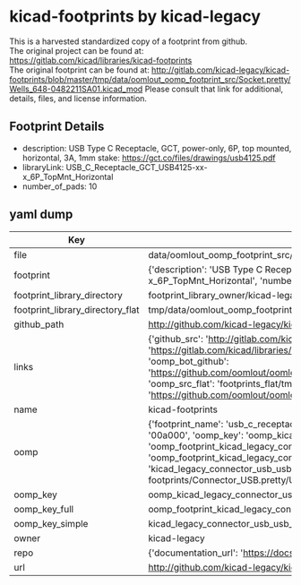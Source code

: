 # kicad-footprints by kicad-legacy  
This is a harvested standardized copy of a footprint from github.  
The original project can be found at:  
https://gitlab.com/kicad/libraries/kicad-footprints  
The original footprint can be found at:
http://gitlab.com/kicad-legacy/kicad-footprints/blob/master/tmp/data/oomlout_oomp_footprint_src/Socket.pretty/Wells_648-0482211SA01.kicad_mod
Please consult that link for additional, details, files, and license information.  
## Footprint Details
* description: USB Type C Receptacle, GCT, power-only, 6P, top mounted, horizontal, 3A, 1mm stake: https://gct.co/files/drawings/usb4125.pdf  
* libraryLink: USB_C_Receptacle_GCT_USB4125-xx-x_6P_TopMnt_Horizontal  
* number_of_pads: 10  
## yaml dump  
| Key | Value |  
| --- | --- |  
| file | data/oomlout_oomp_footprint_src/kicad-footprints/Connector_USB.pretty/USB_C_Receptacle_GCT_USB4125-xx-x_6P_TopMnt_Horizontal.kicad_mod |  
| footprint | {'description': 'USB Type C Receptacle, GCT, power-only, 6P, top mounted, horizontal, 3A, 1mm stake: https://gct.co/files/drawings/usb4125.pdf', 'libraryLink': 'USB_C_Receptacle_GCT_USB4125-xx-x_6P_TopMnt_Horizontal', 'number_of_pads': 10} |  
| footprint_library_directory | footprint_library_owner/kicad-legacy_kicad-footprints |  
| footprint_library_directory_flat | tmp/data/oomlout_oomp_footprint_src/footprints_flat/kicad_legacy_connector_usb_usb_c_receptacle_gct_usb4125_xx_x_6p_topmnt_horizontal/working |  
| github_path | http://github.com/kicad-legacy/kicad-footprints/blob/master/tmp/data/oomlout_oomp_footprint_src/Connector_USB.pretty/USB_C_Receptacle_GCT_USB4125-xx-x_6P_TopMnt_Horizontal.kicad_mod |  
| links | {'github_src': 'http://gitlab.com/kicad-legacy/kicad-footprints/blob/master/tmp/data/oomlout_oomp_footprint_src/Socket.pretty/Wells_648-0482211SA01.kicad_mod', 'github_src_repo': 'https://gitlab.com/kicad/libraries/kicad-footprints', 'oomp_bot': 'tmp/data/oomlout_oomp_footprint_src/footprints/kicad_legacy_connector_usb_usb_c_receptacle_gct_usb4125_xx_x_6p_topmnt_horizontal/working', 'oomp_bot_github': 'https://github.com/oomlout/oomlout_oomp_footprint_bot/tree/main/tmp/data/oomlout_oomp_footprint_src/footprints/kicad_legacy_connector_usb_usb_c_receptacle_gct_usb4125_xx_x_6p_topmnt_horizontal/working', 'oomp_src_flat': 'footprints_flat/tmp/data/oomlout_oomp_footprint_src/footprints_flat/kicad_legacy_connector_usb_usb_c_receptacle_gct_usb4125_xx_x_6p_topmnt_horizontal/working', 'oomp_src_flat_github': 'https://github.com/oomlout/oomlout_oomp_footprint_src/tree/main/tmp/data/oomlout_oomp_footprint_src/footprints_flat/kicad_legacy_connector_usb_usb_c_receptacle_gct_usb4125_xx_x_6p_topmnt_horizontal/working'} |  
| name | kicad-footprints |  
| oomp | {'footprint_name': 'usb_c_receptacle_gct_usb4125_xx_x_6p_topmnt_horizontal', 'library_name': 'connector_usb', 'md5': '00a000757c0765c61a4cbf568eb9d4c7', 'md5_10': '00a000757c', 'md5_5': '00a00', 'md5_6': '00a000', 'oomp_key': 'oomp_kicad_legacy_connector_usb_usb_c_receptacle_gct_usb4125_xx_x_6p_topmnt_horizontal', 'oomp_key_extra': 'oomp_footprint_kicad_legacy_connector_usb_usb_c_receptacle_gct_usb4125_xx_x_6p_topmnt_horizontal', 'oomp_key_full': 'oomp_footprint_kicad_legacy_connector_usb_usb_c_receptacle_gct_usb4125_xx_x_6p_topmnt_horizontal_00a000', 'oomp_key_simple': 'kicad_legacy_connector_usb_usb_c_receptacle_gct_usb4125_xx_x_6p_topmnt_horizontal', 'original_filename': 'data/oomlout_oomp_footprint_src/kicad-footprints/Connector_USB.pretty/USB_C_Receptacle_GCT_USB4125-xx-x_6P_TopMnt_Horizontal.kicad_mod', 'owner_name': 'kicad_legacy'} |  
| oomp_key | oomp_kicad_legacy_connector_usb_usb_c_receptacle_gct_usb4125_xx_x_6p_topmnt_horizontal |  
| oomp_key_full | oomp_footprint_kicad_legacy_connector_usb_usb_c_receptacle_gct_usb4125_xx_x_6p_topmnt_horizontal |  
| oomp_key_simple | kicad_legacy_connector_usb_usb_c_receptacle_gct_usb4125_xx_x_6p_topmnt_horizontal |  
| owner | kicad-legacy |  
| repo | {'documentation_url': 'https://docs.github.com/rest/repos/repos#get-a-repository', 'message': 'Not Found'} |  
| url | http://github.com/kicad-legacy/kicad-footprints |  

